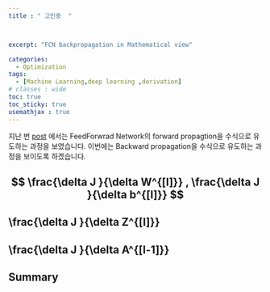 ```yaml
---
title : " 고민중  "



excerpt: "FCN backpropagation in Mathematical view"

categories:
  - Optimization
tags:
  - [Machine Learning,deep learning ,derivation]
# classes : wide
toc: true
toc_sticky: true
usemathjax : true
---
```

지난 번 [post](https://woongjoonchoi.github.io/dlarchitecture/Feed-Forward-Network/) 에서는 FeedForwrad Network의 forward propagtion을 수식으로 유도하는 과정을 보였습니다. 이번에는 Backward propagation을 수식으로 유도하는 과정을 보이도록 하겠습니다. 

## $$ \frac{\delta J }{\delta W^{[l]}}  ,  \frac{\delta J }{\delta b^{[l]}} $$ 

## \frac{\delta J }{\delta Z^{[l]}} 

## \frac{\delta J }{\delta A^{[l-1]}} 

## Summary 